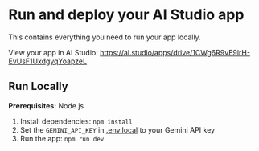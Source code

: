 # Run and deploy your AI Studio app

This contains everything you need to run your app locally.

View your app in AI Studio: https://ai.studio/apps/drive/1CWg6R9vE9irH-EvUsF1UxdgyqYoapzeL

## Run Locally

**Prerequisites:**  Node.js


1. Install dependencies:
   `npm install`
2. Set the `GEMINI_API_KEY` in [.env.local](.env.local) to your Gemini API key
3. Run the app:
   `npm run dev`
